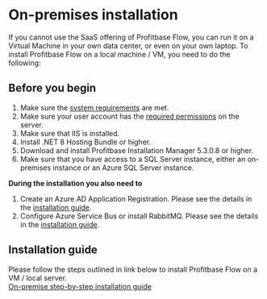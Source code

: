 # On-premises installation

If you cannot use the SaaS offering of Profitbase Flow, you can run it on a Virtual Machine in your own data center, or even on your own laptop.
To install Profitbase Flow on a local machine / VM, you need to do the following:

## Before you begin

1)  Make sure the [system requirements](on-premises-installation/system-requirements.md) are met.
2)  Make sure your user account has the [required permissions](on-premises-installation/account-permissions.md) on the server.
3)	Make sure that IIS is installed.
4)	Install .NET 8 Hosting Bundle or higher.
5)	Download and install Profitbase Installation Manager 5.3.0.8 or higher.
6)	Make sure that you have access to a SQL Server instance, either an on-premises instance or an Azure SQL Server instance.

**During the installation you also need to**

1)	Create an Azure AD Application Registration. Please see the details in the [installation guide](on-premises-installation/step-by-step-installation.md).
2)	Configure Azure Service Bus or install RabbitMQ. Please see the details in the [installation guide](on-premises-installation/step-by-step-installation.md).

## Installation guide

Please follow the steps outlined in link below to install Profitbase Flow on a VM / local server.  
[On-premise step-by-step installation guide](on-premises-installation/step-by-step-installation.md)
